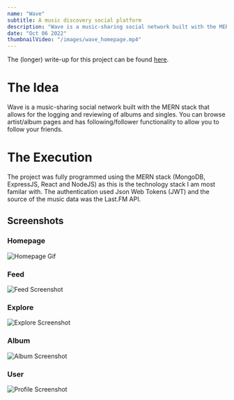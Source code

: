 ```yaml
---
name: "Wave"
subtitle: A music discovery social platform
description: "Wave is a music-sharing social network built with the MERN stack where you can log and review albums and singles. There are dedicated artist and album pages to allow users to discover new music. There is also following/follower functionality, to allow users to follow their friends, and discover others with similar music taste."
date: "Oct 06 2022"
thumbnailVideo: "/images/wave_homepage.mp4"
---
```


The (longer) write-up for this project can be found [here](/blog/wave-update).

# The Idea

Wave is a music-sharing social network built with the MERN stack that allows for
the logging and reviewing of albums and singles. You can browse artist/album pages
and has following/follower functionality to allow you to follow your friends.

# The Execution

The project was fully programmed using the MERN stack (MongoDB, ExpressJS, React and NodeJS) as
this is the technology stack I am most familar with. The authentication used Json Web Tokens (JWT)
and the source of the music data was the Last.FM API.

## Screenshots

### Homepage

![Homepage Gif](/images/wave_homepage.gif)

### Feed

![Feed Screenshot](/images/wave-feed.png)

### Explore

![Explore Screenshot](/images/wave-explore.png)

### Album

![Album Screenshot](/images/wave-album.png)

### User

![Profile Screenshot](/images/wave-profile.png)
